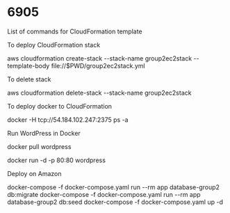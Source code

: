 # 6905
List of commands for CloudFormation template

To deploy CloudFormation stack

aws cloudformation create-stack --stack-name group2ec2stack --template-body file://$PWD/group2ec2stack.yml


To delete stack

aws cloudformation delete-stack --stack-name group2ec2stack


To deploy docker to CloudFormation

docker -H tcp://54.184.102.247:2375 ps -a


Run WordPress in Docker

docker pull wordpress

docker run -d -p 80:80 wordpress

Deploy on Amazon

docker-compose -f docker-compose.yaml run --rm app database-group2 db:migrate
docker-compose -f docker-compose.yaml run --rm app database-group2 db:seed
docker-compose -f docker-compose.yaml up -d



